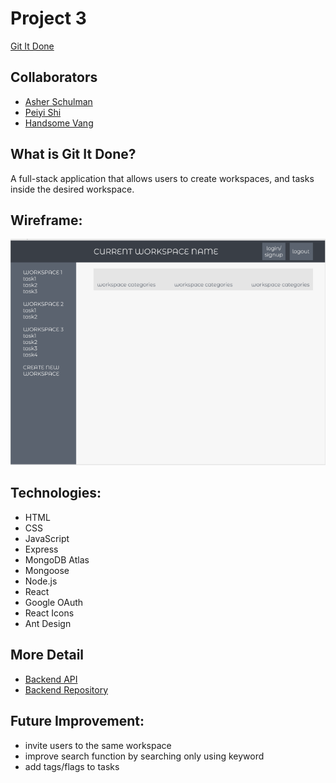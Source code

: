 # Project 3
[Git It Done](https://asher-schulman.github.io/git-it-done/)

## Collaborators
- [Asher Schulman](https://github.com/asher-schulman)
- [Peiyi Shi](https://github.com/pys12 )
- [Handsome Vang](https://github.com/handwidhtv8)

## What is Git It Done?
A full-stack application that allows users to create workspaces, and tasks inside the desired workspace.

## Wireframe:
![wireframe](public/Wireframe.png)

## Technologies:
- HTML
- CSS
- JavaScript
- Express
- MongoDB Atlas
- Mongoose
- Node.js
- React
- Google OAuth
- React Icons
- Ant Design

## More Detail
- [Backend API](https://git-it-done-backend.herokuapp.com/)
- [Backend Repository](https://github.com/asher-schulman/Git-It-Done-Backend/)


## Future Improvement:
- invite users to the same workspace
- improve search function by searching only using keyword
- add tags/flags to tasks

